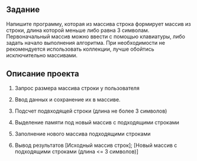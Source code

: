 ## Задание
Напишите программу, которая из массива строка формирует массив из строки, длина которой меньше либо равна 3 символам. Первоначальный массив можно ввести с помощью клавиатуры, либо задать начало выполнения алгоритма. При необходимости не рекомендуется использовать коллекции, лучше обойтись исключительно массивами.

## Описание проекта
1. Запрос размера массива строки у пользователя

2. Ввод данных и сохранение их в массиве.

3. Подсчет подвходящей строки (длина не более 3 символов)

4. Выделение памяти под новый массив с подходящими строками

5. Заполнение нового массива подходящими строками

6. Вывод результатов [Исходный массив строк]; [Новый массив с подходящими строками (длина <= 3 символов)]







